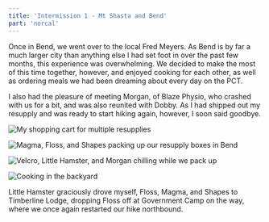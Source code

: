 ```yaml
---
title: 'Intermission 1 - Mt Shasta and Bend'
part: 'norcal'
---
```


<script lang="ts">
import Images from '$lib/components/Images.svelte';
</script>

Once in Bend, we went over to the local Fred Meyers. As Bend is by far a much larger city than anything else I had set
foot in over the past few months, this experience was overwhelming. We decided to make the most of this time together,
however, and enjoyed cooking for each other, as well as ordering meals we had been dreaming about every day on the PCT.

I also had the pleasure of meeting Morgan, of Blaze Physio, who crashed with us for a bit, and was also reunited with
Dobby. As I had shipped out my resupply and was ready to start hiking again, however, I soon said goodbye.

![My shopping cart for multiple resupplies](https://imagedelivery.net/dYSa6ZWs-G98WVtkaZGBFQ/33267bb3-64f0-438f-a46a-2f6300e04400/public)

![Magma, Floss, and Shapes packing up our resupply boxes in Bend](https://imagedelivery.net/dYSa6ZWs-G98WVtkaZGBFQ/1258744c-6a0b-4151-717d-7bb7d9a15900/public)

![Velcro, Little Hamster, and Morgan chilling while we pack up](https://imagedelivery.net/dYSa6ZWs-G98WVtkaZGBFQ/8b145b91-bb9e-4c26-7998-e31eb9d4a600/public)

![Cooking in the backyard](https://imagedelivery.net/dYSa6ZWs-G98WVtkaZGBFQ/a431699c-b46a-4fe2-ea3e-f7c3b3a9fd00/public)


Little Hamster graciously drove myself, Floss, Magma, and Shapes to Timberline Lodge, dropping Floss off at Government
Camp on the way, where we once again restarted our hike northbound.
